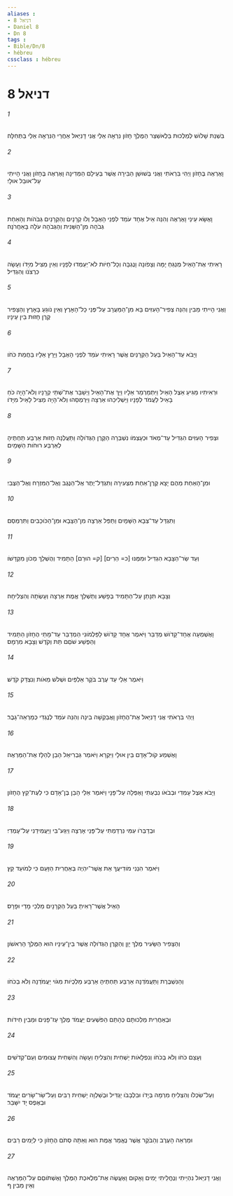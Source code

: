 ```yaml
---
aliases : 
- דניאל 8
- Daniel 8
- Dn 8
tags : 
- Bible/Dn/8
- hébreu
cssclass : hébreu
---
```


# דניאל 8

###### 1
בִּשְׁנַת שָׁלֹושׁ לְמַלְכוּת בֵּלְאשַׁצַּר הַמֶּלֶךְ חָזֹון נִרְאָה אֵלַי אֲנִי דָנִיֵּאל אַחֲרֵי הַנִּרְאָה אֵלַי בַּתְּחִלָּה׃
###### 2
וָאֶרְאֶה בֶּחָזֹון וַיְהִי בִּרְאֹתִי וַאֲנִי בְּשׁוּשַׁן הַבִּירָה אֲשֶׁר בְּעֵילָם הַמְּדִינָה וָאֶרְאֶה בֶּחָזֹון וַאֲנִי הָיִיתִי עַל־אוּבַל אוּלָי׃
###### 3
וָאֶשָּׂא עֵינַי וָאֶרְאֶה וְהִנֵּה אַיִל אֶחָד עֹמֵד לִפְנֵי הָאֻבָל וְלֹו קְרָנָיִם וְהַקְּרָנַיִם גְּבֹהֹות וְהָאַחַת גְּבֹהָה מִן־הַשֵּׁנִית וְהַגְּבֹהָה עֹלָה בָּאַחֲרֹנָה׃
###### 4
רָאִיתִי אֶת־הָאַיִל מְנַגֵּחַ יָמָּה וְצָפֹונָה וָנֶגְבָּה וְכָל־חַיֹּות לֹא־יַעַמְדוּ לְפָנָיו וְאֵין מַצִּיל מִיָּדֹו וְעָשָׂה כִרְצֹנֹו וְהִגְדִּיל׃
###### 5
וַאֲנִי הָיִיתִי מֵבִין וְהִנֵּה צְפִיר־הָעִזִּים בָּא מִן־הַמַּעֲרָב עַל־פְּנֵי כָל־הָאָרֶץ וְאֵין נֹוגֵעַ בָּאָרֶץ וְהַצָּפִיר קֶרֶן חָזוּת בֵּין עֵינָיו׃
###### 6
וַיָּבֹא עַד־הָאַיִל בַּעַל הַקְּרָנַיִם אֲשֶׁר רָאִיתִי עֹמֵד לִפְנֵי הָאֻבָל וַיָּרָץ אֵלָיו בַּחֲמַת כֹּחֹו׃
###### 7
וּרְאִיתִיו מַגִּיעַ אֵצֶל הָאַיִל וַיִּתְמַרְמַר אֵלָיו וַיַּךְ אֶת־הָאַיִל וַיְשַׁבֵּר אֶת־שְׁתֵּי קְרָנָיו וְלֹא־הָיָה כֹחַ בָּאַיִל לַעֲמֹד לְפָנָיו וַיַּשְׁלִיכֵהוּ אַרְצָה וַיִּרְמְסֵהוּ וְלֹא־הָיָה מַצִּיל לָאַיִל מִיָּדֹו׃
###### 8
וּצְפִיר הָעִזִּים הִגְדִּיל עַד־מְאֹד וּכְעָצְמֹו נִשְׁבְּרָה הַקֶּרֶן הַגְּדֹולָה וַתַּעֲלֶנָה חָזוּת אַרְבַּע תַּחְתֶּיהָ לְאַרְבַּע רוּחֹות הַשָּׁמָיִם׃
###### 9
וּמִן־הָאַחַת מֵהֶם יָצָא קֶרֶן־אַחַת מִצְּעִירָה וַתִּגְדַּל־יֶתֶר אֶל־הַנֶּגֶב וְאֶל־הַמִּזְרָח וְאֶל־הַצֶּבִי׃
###### 10
וַתִּגְדַּל עַד־צְבָא הַשָּׁמָיִם וַתַּפֵּל אַרְצָה מִן־הַצָּבָא וּמִן־הַכֹּוכָבִים וַתִּרְמְסֵם׃
###### 11
וְעַד שַׂר־הַצָּבָא הִגְדִּיל וּמִמֶּנּוּ [כ= הֵרִים] [ק= הוּרַם] הַתָּמִיד וְהֻשְׁלַךְ מְכֹון מִקְדָּשֹׁו׃
###### 12
וְצָבָא תִּנָּתֵן עַל־הַתָּמִיד בְּפָשַׁע וְתַשְׁלֵךְ אֱמֶת אַרְצָה וְעָשְׂתָה וְהִצְלִיחָה׃
###### 13
וָאֶשְׁמְעָה אֶחָד־קָדֹושׁ מְדַבֵּר וַיֹּאמֶר אֶחָד קָדֹושׁ לַפַּלְמֹונִי הַמְדַבֵּר עַד־מָתַי הֶחָזֹון הַתָּמִיד וְהַפֶּשַׁע שֹׁםֵם תֵּת וְקֹדֶשׁ וְצָבָא מִרְמָס׃
###### 14
וַיֹּאמֶר אֵלַי עַד עֶרֶב בֹּקֶר אַלְפַּיִם וּשְׁלֹשׁ מֵאֹות וְנִצְדַּק קֹדֶשׁ׃
###### 15
וַיְהִי בִּרְאֹתִי אֲנִי דָנִיֵּאל אֶת־הֶחָזֹון וָאֲבַקְשָׁה בִינָה וְהִנֵּה עֹמֵד לְנֶגְדִּי כְּמַרְאֵה־גָבֶר׃
###### 16
וָאֶשְׁמַע קֹול־אָדָם בֵּין אוּלָי וַיִּקְרָא וַיֹּאמַר גַּבְרִיאֵל הָבֵן לְהַלָּז אֶת־הַמַּרְאֶה׃
###### 17
וַיָּבֹא אֵצֶל עָמְדִי וּבְבֹאֹו נִבְעַתִּי וָאֶפְּלָה עַל־פָּנָי וַיֹּאמֶר אֵלַי הָבֵן בֶּן־אָדָם כִּי לְעֶת־קֵץ הֶחָזֹון׃
###### 18
וּבְדַבְּרֹו עִמִּי נִרְדַּמְתִּי עַל־פָּנַי אָרְצָה וַיִּגַּע־בִּי וַיַּעֲמִידֵנִי עַל־עָמְדִי׃
###### 19
וַיֹּאמֶר הִנְנִי מֹודִיעֲךָ אֵת אֲשֶׁר־יִהְיֶה בְּאַחֲרִית הַזָּעַם כִּי לְמֹועֵד קֵץ׃
###### 20
הָאַיִל אֲשֶׁר־רָאִיתָ בַּעַל הַקְּרָנָיִם מַלְכֵי מָדַי וּפָרָס׃
###### 21
וְהַצָּפִיר הַשָּׂעִיר מֶלֶךְ יָוָן וְהַקֶּרֶן הַגְּדֹולָה אֲשֶׁר בֵּין־עֵינָיו הוּא הַמֶּלֶךְ הָרִאשֹׁון׃
###### 22
וְהַנִּשְׁבֶּרֶת וַתַּעֲמֹדְנָה אַרְבַּע תַּחְתֶּיהָ אַרְבַּע מַלְכֻיֹות מִגֹּוי יַעֲמֹדְנָה וְלֹא בְכֹחֹו׃
###### 23
וּבְאַחֲרִית מַלְכוּתָם כְּהָתֵם הַפֹּשְׁעִים יַעֲמֹד מֶלֶךְ עַז־פָּנִים וּמֵבִין חִידֹות׃
###### 24
וְעָצַם כֹּחֹו וְלֹא בְכֹחֹו וְנִפְלָאֹות יַשְׁחִית וְהִצְלִיחַ וְעָשָׂה וְהִשְׁחִית עֲצוּמִים וְעַם־קְדֹשִׁים׃
###### 25
וְעַל־שִׂכְלֹו וְהִצְלִיחַ מִרְמָה בְּיָדֹו וּבִלְבָבֹו יַגְדִּיל וּבְשַׁלְוָה יַשְׁחִית רַבִּים וְעַל־שַׂר־שָׂרִים יַעֲמֹד וּבְאֶפֶס יָד יִשָּׁבֵר׃
###### 26
וּמַרְאֵה הָעֶרֶב וְהַבֹּקֶר אֲשֶׁר נֶאֱמַר אֱמֶת הוּא וְאַתָּה סְתֹם הֶחָזֹון כִּי לְיָמִים רַבִּים׃
###### 27
וַאֲנִי דָנִיֵּאל נִהְיֵיתִי וְנֶחֱלֵיתִי יָמִים וָאָקוּם וָאֶעֱשֶׂה אֶת־מְלֶאכֶת הַמֶּלֶךְ וָאֶשְׁתֹּוםֵם עַל־הַמַּרְאֶה וְאֵין מֵבִין׃ ף
